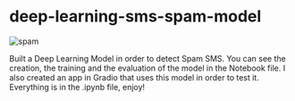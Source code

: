 # deep-learning-sms-spam-model

![spam](https://user-images.githubusercontent.com/90797428/174444729-5f85768b-2ca7-43be-af76-6cd113809512.png)

Built a Deep Learning Model in order to detect Spam SMS. You can see the creation, the training and the evaluation of the model in the Notebook file. I also created an app in Gradio that uses this model in order to test it. Everything is in the .ipynb file, enjoy! 
